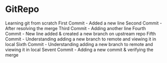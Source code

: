 # GitRepo
Learning git from scratch
First Commit - Added a new line
Second Commit - After resolving the merge
Third Commit - Adding another line
Fourth Commit - New line added & created a new branch on upstream repo
Fifth Commit - Understanding adding a new branch to remote and viewing it in local
Sixth  Commit - Understanding  adding a new branch to remote and viewing it in local
Sevent Commit - Adding a new commit & verifying the merge
